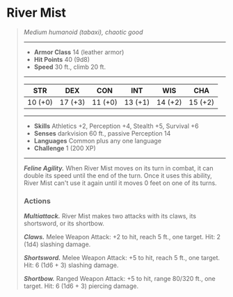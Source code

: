 # River Mist
>*Medium humanoid (tabaxi), chaotic good*
>___
>- **Armor Class** 14 (leather armor)
>- **Hit Points** 40 (9d8)
>- **Speed** 30 ft., climb 20 ft.
>___
>|STR|DEX|CON|INT|WIS|CHA|
>|:---:|:---:|:---:|:---:|:---:|:---:|
>|10 (+0)|17 (+3)|11 (+0)|13 (+1)|14 (+2)|15 (+2)|
>___
>- **Skills** Athletics +2, Perception +4, Stealth +5, Survival +6
>- **Senses** darkvision 60 ft., passive Perception 14
>- **Languages** Common plus any one language
>- **Challenge** 1 (200 XP)
>___
>***Feline Agility.*** When River Mist moves on its turn in combat, it can double its speed until the end of the turn. Once it uses this ability, River Mist can't use it again until it moves 0 feet on one of its turns.  
>
>### Actions
>***Multiattack.*** River Mist makes two attacks with its claws, its shortsword, or its shortbow.  
>
>***Claws.*** Melee Weapon Attack: +2 to hit, reach 5 ft., one target. Hit: 2 (1d4) slashing damage.  
>
>***Shortsword.*** Melee Weapon Attack: +5 to hit, reach 5 ft., one target. Hit: 6 (1d6 + 3) slashing damage.  
>
>***Shortbow.*** Ranged Weapon Attack: +5 to hit, range 80/320 ft., one target. Hit: 6 (1d6 + 3) piercing damage.